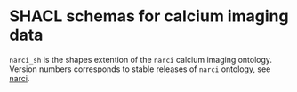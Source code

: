# SHACL schemas for calcium imaging data

`narci_sh` is the shapes extention of the `narci` calcium
imaging ontology. Version numbers corresponds to stable
releases of `narci` ontology, see [narci](https://github.com/inm-6/narci).
